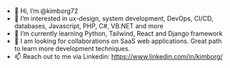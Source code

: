 - 👋 Hi, I’m @kimborg72
- 👀 I’m interested in ux-design, system development, DevOps, CI/CD, databases, Javascript, PHP, C#, VB.NET and more
- 🌱 I’m currently learning Python, Tailwind, React and Django framework
- 💞️ I am looking for collaborations on SaaS web applications. Great path to learn more development techniques.
- 📫 Reach out to me via Linkedin: https://www.linkedin.com/in/kimborg/


